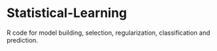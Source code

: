 # Statistical-Learning
R code for model building, selection, regularization, classification and prediction.